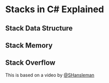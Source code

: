 # Stacks in C# Explained

## Stack Data Structure

## Stack Memory

## Stack Overflow

This is based on a video by <a href="https://twitter.com/shanselman/" target="_blank">
    @SHansleman</a>
